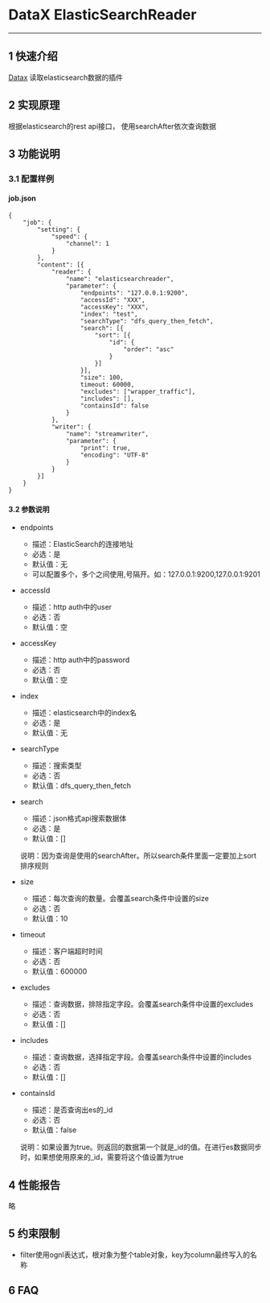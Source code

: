 # DataX ElasticSearchReader


---

## 1 快速介绍

[Datax](https://github.com/alibaba/DataX)
读取elasticsearch数据的插件

## 2 实现原理

根据elasticsearch的rest api接口， 使用searchAfter依次查询数据

## 3 功能说明

### 3.1 配置样例

#### job.json

```
{
	"job": {
		"setting": {
			"speed": {
				"channel": 1
			}
		},
		"content": [{
			"reader": {
				"name": "elasticsearchreader",
				"parameter": {
					"endpoints": "127.0.0.1:9200",
					"accessId": "XXX",
					"accessKey": "XXX",
					"index": "test",
					"searchType": "dfs_query_then_fetch",
					"search": [{
						"sort": [{
							"id": {
								"order": "asc"
							}
						}]
					}],
					"size": 100,
					timeout: 60000,
					"excludes": ["wrapper_traffic"],
					"includes": [],
					"containsId": false
				}
			},
			"writer": {
				"name": "streamwriter",
				"parameter": {
					"print": true,
					"encoding": "UTF-8"
				}
			}
		}]
	}
}
```

#### 3.2 参数说明

* endpoints
  * 描述：ElasticSearch的连接地址
  * 必选：是
  * 默认值：无
  * 可以配置多个，多个之间使用,号隔开。如：127.0.0.1:9200,127.0.0.1:9201

* accessId
  * 描述：http auth中的user
  * 必选：否
  * 默认值：空

* accessKey
  * 描述：http auth中的password
  * 必选：否
  * 默认值：空

* index
  * 描述：elasticsearch中的index名
  * 必选：是
  * 默认值：无
  
* searchType
  * 描述：搜索类型
  * 必选：否
  * 默认值：dfs_query_then_fetch

* search
  * 描述：json格式api搜索数据体
  * 必选：是
  * 默认值：[]
  
  说明：因为查询是使用的searchAfter。所以search条件里面一定要加上sort排序规则
    
* size
  * 描述：每次查询的数量。会覆盖search条件中设置的size
  * 必选：否
  * 默认值：10

* timeout
  * 描述：客户端超时时间
  * 必选：否
  * 默认值：600000

* excludes
  * 描述：查询数据，排除指定字段。会覆盖search条件中设置的excludes
  * 必选：否
  * 默认值：[]

* includes
  * 描述：查询数据，选择指定字段。会覆盖search条件中设置的includes
  * 必选：否
  * 默认值：[]

* containsId
  * 描述：是否查询出es的_id
  * 必选：否
  * 默认值：false
  
  说明：如果设置为true。则返回的数据第一个就是_id的值。在进行es数据同步时，如果想使用原来的_id，需要将这个值设置为true


## 4 性能报告

略

## 5 约束限制

* filter使用ognl表达式，根对象为整个table对象，key为column最终写入的名称

## 6 FAQ